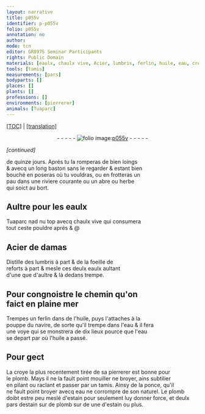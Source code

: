 ```yaml
---
layout: narrative
title: p055v
identifier: p-p055v
folio: p055v
annotation: no
author:
mode: tcn
editor: GR8975 Seminar Participants
rights: Public Domain
materials: [eaulx, chaulx vive, Acier, lumbris, ferlin, huile, eau, croye, plomb, ponce, estain]
tools: [tamis]
measurements: [pars]
bodyparts: []
places: []
plants: []
professions: []
environments: [pierrerer]
animals: [Tuaparc]
---
```


<p><a href="{{ site.baseurl }}/normalized/">[TOC]</a> | <a href="{{ site.baseurl }}/texts/p-p055v_tl/" target="_blank">[translation]</a></p><div class="folio" align="center">- - - - - <a href="http://gallica.bnf.fr/ark:/12148/btv1b10500001g/f116.image" target="_blank"><img src="https://cu-mkp.github.io/2017-workshop-edition/assets/photo-icon.png" alt="folio image: " style="display:inline-block; margin-bottom:-3px;"/>p055v</a> - - - - - </div>  
 
*[continued]*
  
de quinze jours. Aprés tu la romperas de bien loings<br/> & avecq un long baston sans le regarder & estant bien<br/> bouché en poseras où tu vouldras, ou en frotteras un<br/> pau dans une riviere courante ou un abre ou herbe<br/> qui soict au bort.

 
  

## Aultre pour les <span class="m">eaulx</span>

 
<span class="al">Tuaparc</span> nad nu top avecq <span class="m">chaulx vive</span> qui consumera<br/> tout ceste pouldre aprés & @

 
  

## <span class="m">Acier</span> de damas

 
Distille des <span class="m">lumbris</span> à part & de la foeille de<br/> reforts à part & mesle ces deulx <span class="m">eaulx</span> aultant<br/> d'une que d'aultre & là dedans trempe.

 
  

## Pour congnoistre le chemin qu'on<br/> faict en plaine mer

 
Trempes un <span class="m">ferlin</span> dans de l'<span class="m">huile</span>, puys l'attaches à la<br/> pouppe du navire, de sorte qu'il trempe dans l'<span class="m">eau</span> & il fera<br/> une voye qui se monstrera de dix lieux pource que l'<span class="m">eau</span><br/> se depart par où l'<span class="m">huile</span> a passé.

 
  

## Pour gect

 
La <span class="m">croye</span> la plus recentem<span class="exp">ent</span> tirée de sa <span class="env">pierrerer</span> est bonne pour<br/> le <span class="m">plomb</span>. Mays il ne la fault point mouiller ne broyer, ains subtilier<br/> en pilant ou raclant et passer par un <span class="tl">tamis</span>. Ainsy de la <span class="m">ponce</span>, qu'il<br/> ne fault point broyer avecq <span class="m">eau</span> ne corrompre de son naturel. Le <span class="m">plomb</span><br/> doibt estre peu meslé d'<span class="m">estain</span> pour seulement luy donner force, et deulx<br/> <span class="ms">pars</span> <span class="del">d<span class="m">estain</span> sur de</span> <span class="m">plomb</span> sur <span class="del">de</span> une d'<span class="m">estain</span> ou plus.
 
